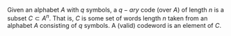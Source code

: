 Given an alphabet $A$ with $q$ symbols, a $q-ary$ code (over $A$) of length $n$ is a subset $C\subset A^{n}$. That is, $C$ is some set of words length $n$ taken from an alphabet $A$ consisting of $q$ symbols. A (valid) codeword is an element of $C$.

